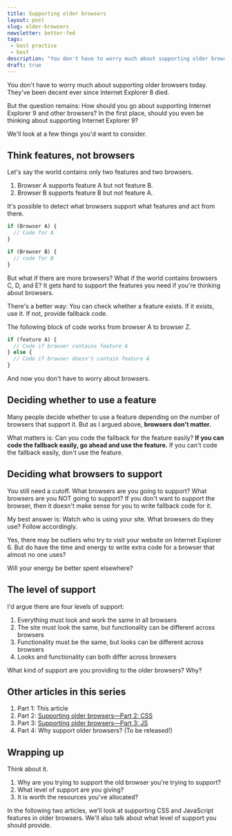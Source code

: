 ```yaml
---
title: Supporting older browsers
layout: post
slug: older-browsers
newsletter: better-fed
tags:
 - best practice
 - best
description: "You don't have to worry much about supporting older browsers today. They've been decent ever since Internet Explorer 8 died. But the question remains: How should you go about supporting Internet Explorer 9 and other browsers?"
draft: true
---
```


You don't have to worry much about supporting older browsers today. They've been decent ever since Internet Explorer 8 died.

But the question remains: How should you go about supporting Internet Explorer 9 and other browsers? In the first place, should you even be thinking about supporting Internet Explorer 9?

We'll look at a few things you'd want to consider.

<!-- more -->

<div class="jsCkClone" data-should-not-clone></div>

## Think features, not browsers

Let's say the world contains only two features and two browsers.

1. Browser A supports feature A but not feature B.
2. Browser B supports feature B but not feature A.

It's possible to detect what browsers support what features and act from there.

```js
if (Browser A) {
  // Code for A
}

if (Browser B) {
  // code for B
}
```

But what if there are more browsers? What if the world contains browsers C, D, and E? It gets hard to support the features you need if you're thinking about browsers.

There's a better way: You can check whether a feature exists. If it exists, use it. If not, provide fallback code.

The following block of code works from browser A to browser Z.

```js
if (feature A) {
  // Code if browser contains feature A
} else {
  // Code if browser doesn't contain feature A
}
```

And now you don't have to worry about browsers.

## Deciding whether to use a feature

Many people decide whether to use a feature depending on the number of browsers that support it. But as I argued above, **browsers don't matter.**

What matters is: Can you code the fallback for the feature easily? **If you can code the fallback easily, go ahead and use the feature.** If you can't code the fallback easily, don't use the feature.

## Deciding what browsers to support

You still need a cutoff. What browsers are you going to support? What browsers are you NOT going to support? If you don't want to support the browser, then it doesn't make sense for you to write fallback code for it.

My best answer is: Watch who is using your site. What browsers do they use? Follow accordingly.

Yes, there may be outliers who try to visit your website on Internet Explorer 6. But do have the time and energy to write extra code for a browser that almost no one uses?

Will your energy be better spent elsewhere?

## The level of support

I'd argue there are four levels of support:

1. Everything must look and work the same in all browsers
2. The site must look the same, but functionality can be different across browsers
3. Functionality must be the same, but looks can be different across browsers
4. Looks and functionality can both differ across browsers

What kind of support are you providing to the older browsers? Why?

## Other articles in this series

1. Part 1: This article
2. Part 2: [Supporting older browsers—Part 2: CSS][1]
3. Part 3: [Supporting older browsers—Part 3: JS][2]
4. Part 4: Why support older browsers? (To be released!)

## Wrapping up

Think about it.

1. Why are you trying to support the old browser you're trying to support?
2. What level of support are you giving?
3. It is worth the resources you've allocated?

In the following two articles, we'll look at supporting CSS  and JavaScript features in older browsers. We'll also talk about what level of support you should provide.

[1]:	/blog/older-browsers-css
[2]:	/blog/older-browsers-js "Supporting older browsers—Part 3: JS"
